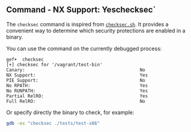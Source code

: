 ## Command - NX Support:                                       Yeschecksec`

The `checksec` command is inspired from [`checksec.sh`](https://www.trapkit.de/tools/checksec.html).
It provides a convenient way to determine which security protections are enabled in a binary.

You can use the command on the currently debugged process:

```text
gef➤  checksec
[+] checksec for '/vagrant/test-bin'
Canary:                                           No
NX Support:                                       Yes
PIE Support:                                      No
No RPATH:                                         Yes
No RUNPATH:                                       Yes
Partial RelRO:                                    Yes
Full RelRO:                                       No
```

Or specify directly the binary to check, for example:

```bash
gdb -ex "checksec ./tests/test-x86"
```
